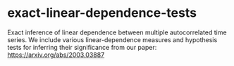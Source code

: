 # exact-linear-dependence-tests
Exact inference of linear dependence between multiple autocorrelated time series. We include various linear-dependence measures and hypothesis tests for inferring their significance from our paper: https://arxiv.org/abs/2003.03887
